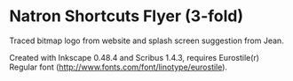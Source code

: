 Natron Shortcuts Flyer (3-fold)
===============================

Traced bitmap logo from website and splash screen suggestion from Jean.

Created with Inkscape 0.48.4 and Scribus 1.4.3, requires Eurostile(r) Regular font (http://www.fonts.com/font/linotype/eurostile).
